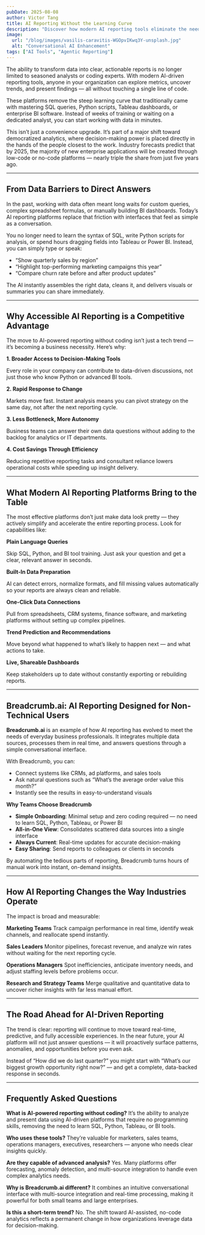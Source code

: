 ```yaml
---
pubDate: 2025-08-08
author: Victor Tang
title: AI Reporting Without the Learning Curve
description: "Discover how modern AI reporting tools eliminate the need for coding skills or complex training. Learn how anyone can start analyzing data and creating reports in minutes using conversational AI interfaces."
image:
  url: "/blog/images/vasilis-caravitis-WGOpvIKwq3Y-unsplash.jpg"
  alt: "Conversational AI Enhancement"
tags: ["AI Tools", "Agentic Reporting"]
---
```


The ability to transform data into clear, actionable reports is no longer limited to seasoned analysts or coding experts. With modern AI-driven reporting tools, anyone in your organization can explore metrics, uncover trends, and present findings — all without touching a single line of code.

These platforms remove the steep learning curve that traditionally came with mastering SQL queries, Python scripts, Tableau dashboards, or enterprise BI software. Instead of weeks of training or waiting on a dedicated analyst, you can start working with data in minutes.

This isn’t just a convenience upgrade. It’s part of a major shift toward democratized analytics, where decision-making power is placed directly in the hands of the people closest to the work. Industry forecasts predict that by 2025, the majority of new enterprise applications will be created through low-code or no-code platforms — nearly triple the share from just five years ago.

---

## **From Data Barriers to Direct Answers**

In the past, working with data often meant long waits for custom queries, complex spreadsheet formulas, or manually building BI dashboards. Today’s AI reporting platforms replace that friction with interfaces that feel as simple as a conversation.

You no longer need to learn the syntax of SQL, write Python scripts for analysis, or spend hours dragging fields into Tableau or Power BI. Instead, you can simply type or speak:

- “Show quarterly sales by region”
- “Highlight top-performing marketing campaigns this year”
- “Compare churn rate before and after product updates”

The AI instantly assembles the right data, cleans it, and delivers visuals or summaries you can share immediately.

---

## **Why Accessible AI Reporting is a Competitive Advantage**

The move to AI-powered reporting without coding isn’t just a tech trend — it’s becoming a business necessity. Here’s why:
  
**1. Broader Access to Decision-Making Tools**

Every role in your company can contribute to data-driven discussions, not just those who know Python or advanced BI tools.

**2. Rapid Response to Change**

Markets move fast. Instant analysis means you can pivot strategy on the same day, not after the next reporting cycle.

**3. Less Bottleneck, More Autonomy**

Business teams can answer their own data questions without adding to the backlog for analytics or IT departments.

**4. Cost Savings Through Efficiency**

Reducing repetitive reporting tasks and consultant reliance lowers operational costs while speeding up insight delivery.

---

## **What Modern AI Reporting Platforms Bring to the Table**

The most effective platforms don’t just make data look pretty — they actively simplify and accelerate the entire reporting process. Look for capabilities like:

**Plain Language Queries**

Skip SQL, Python, and BI tool training. Just ask your question and get a clear, relevant answer in seconds.

**Built-In Data Preparation**

AI can detect errors, normalize formats, and fill missing values automatically so your reports are always clean and reliable.

**One-Click Data Connections**

Pull from spreadsheets, CRM systems, finance software, and marketing platforms without setting up complex pipelines.

**Trend Prediction and Recommendations**

Move beyond what happened to what’s likely to happen next — and what actions to take.

**Live, Shareable Dashboards**

Keep stakeholders up to date without constantly exporting or rebuilding reports.

---

## **Breadcrumb.ai: AI Reporting Designed for Non-Technical Users**

**Breadcrumb.ai** is an example of how AI reporting has evolved to meet the needs of everyday business professionals. It integrates multiple data sources, processes them in real time, and answers questions through a simple conversational interface.

With Breadcrumb, you can:

- Connect systems like CRMs, ad platforms, and sales tools
- Ask natural questions such as “What’s the average order value this month?”
- Instantly see the results in easy-to-understand visuals

**Why Teams Choose Breadcrumb**

- **Simple Onboarding**: Minimal setup and zero coding required — no need to learn SQL, Python, Tableau, or Power BI
- **All-in-One View**: Consolidates scattered data sources into a single interface
- **Always Current**: Real-time updates for accurate decision-making
- **Easy Sharing**: Send reports to colleagues or clients in seconds

By automating the tedious parts of reporting, Breadcrumb turns hours of manual work into instant, on-demand insights.

---
## **How AI Reporting Changes the Way Industries Operate**

The impact is broad and measurable:

**Marketing Teams**
Track campaign performance in real time, identify weak channels, and reallocate spend instantly.

**Sales Leaders**
Monitor pipelines, forecast revenue, and analyze win rates without waiting for the next reporting cycle.

**Operations Managers**
Spot inefficiencies, anticipate inventory needs, and adjust staffing levels before problems occur.

**Research and Strategy Teams**
Merge qualitative and quantitative data to uncover richer insights with far less manual effort.

---

## **The Road Ahead for AI-Driven Reporting**

The trend is clear: reporting will continue to move toward real-time, predictive, and fully accessible experiences. In the near future, your AI platform will not just answer questions — it will proactively surface patterns, anomalies, and opportunities before you even ask.

Instead of “How did we do last quarter?” you might start with “What’s our biggest growth opportunity right now?” — and get a complete, data-backed response in seconds.

---

## **Frequently Asked Questions**

**What is AI-powered reporting without coding?**
It’s the ability to analyze and present data using AI-driven platforms that require no programming skills, removing the need to learn SQL, Python, Tableau, or BI tools.

**Who uses these tools?**
They’re valuable for marketers, sales teams, operations managers, executives, researchers — anyone who needs clear insights quickly.

**Are they capable of advanced analysis?**
Yes. Many platforms offer forecasting, anomaly detection, and multi-source integration to handle even complex analytics needs.

**Why is Breadcrumb.ai different?**
It combines an intuitive conversational interface with multi-source integration and real-time processing, making it powerful for both small teams and large enterprises.

**Is this a short-term trend?**
No. The shift toward AI-assisted, no-code analytics reflects a permanent change in how organizations leverage data for decision-making.
